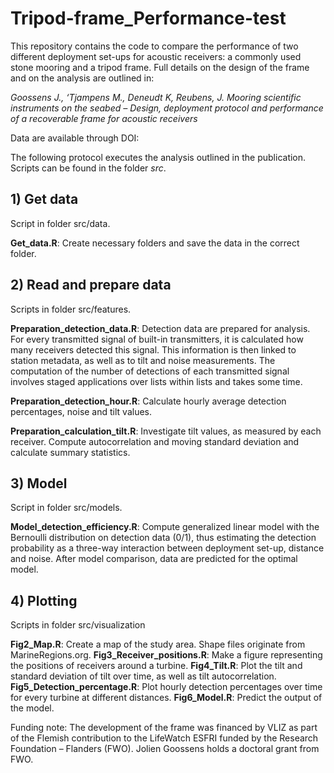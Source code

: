 # Tripod-frame_Performance-test

This repository contains the code to compare the performance of two different deployment set-ups for acoustic receivers: a commonly used stone mooring and a tripod frame. Full details on the design of the frame and on the analysis are outlined in:

*Goossens J., ‘Tjampens M., Deneudt K, Reubens, J. Mooring scientific instruments on the seabed – Design, deployment protocol and performance of a recoverable frame for acoustic receivers*

Data are available through DOI: 

The following protocol executes the analysis outlined in the publication. Scripts can be found in the folder *src*.
## 1) Get data
Script in folder src/data.

**Get_data.R**: Create necessary folders and save the data in the correct folder.

## 2) Read and prepare data
Scripts in folder src/features.

**Preparation_detection_data.R**: Detection data are prepared for analysis. For every transmitted signal of built-in transmitters, it is calculated how many receivers detected this signal. This information is then linked to station metadata, as well as to tilt and noise measurements. The computation of the number of detections of each transmitted signal involves staged applications over lists within lists and takes some time. 

**Preparation_detection_hour.R**: Calculate hourly average detection percentages, noise and tilt values.

**Preparation_calculation_tilt.R**: Investigate tilt values, as measured by each receiver. Compute autocorrelation and moving standard deviation and calculate summary statistics.

## 3) Model
Script in folder src/models.

**Model_detection_efficiency.R**: Compute generalized linear model with the Bernoulli distribution on detection data (0/1), thus estimating the detection probability as a three-way interaction between deployment set-up, distance and noise. After model comparison, data are predicted for the optimal model.

## 4) Plotting
Scripts in folder src/visualization

**Fig2_Map.R**: Create a map of the study area. Shape files originate from MarineRegions.org.
**Fig3_Receiver_positions.R**: Make a figure representing the positions of receivers around a turbine. 
**Fig4_Tilt.R**: Plot the tilt and standard deviation of tilt over time, as well as tilt autocorrelation.
**Fig5_Detection_percentage.R**: Plot hourly detection percentages over time for every turbine at different distances.
**Fig6_Model.R**: Predict the output of the model.


Funding note: The development of the frame was financed by VLIZ as part of the Flemish contribution to the LifeWatch ESFRI funded by the Research Foundation – Flanders (FWO). Jolien Goossens holds a doctoral grant from FWO. 